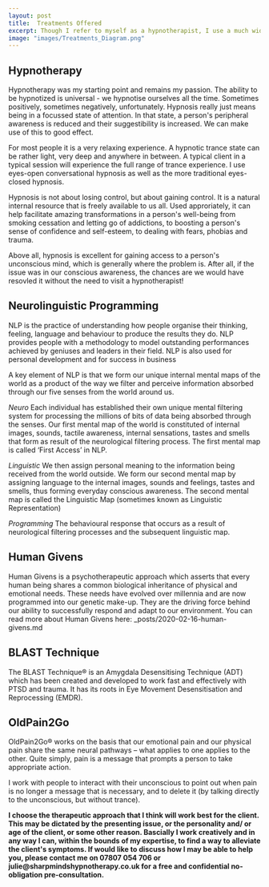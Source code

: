```yaml
---
layout: post
title:  Treatments Offered
excerpt: Though I refer to myself as a hypnotherapist, I use a much wider set of therapeutic interventions than just hypnosis. All the treatments I use in my practice are natural, non-invasive and use no medications. They simply rely upon the fact that the mind and body are connected, and the unconscious mind knows intuitively how to heal the body.  
image: "images/Treatments_Diagram.png"
---
```

## Hypnotherapy
Hypnotherapy was my starting point and remains my passion. The ability to be hypnotized is universal - we hypnotise ourselves all the time. Sometimes positively, sometimes negatively, unfortunately. Hypnosis really just means being in a focussed state of attention. In that state, a person's peripheral awareness is reduced and their suggestibility is increased. We can make use of this to good effect.

For most people it is a very relaxing experience. A hypnotic trance state can be rather light, very deep and anywhere in between. A typical client in a typical session will experience the full range of trance experience. I use eyes-open conversational hypnosis as well as the more traditional eyes-closed hypnosis.

Hypnosis is not about losing control, but about gaining control. It is a natural internal resource that is freely available to us all. Used approriately, it can help facilitate amazing transformations in a person's well-being from smoking cessation and letting go of addictions, to boosting a person's sense of confidence and self-esteem, to dealing with fears, phobias and trauma. 

Above all, hypnosis is excellent for gaining access to a person's unconscious mind, which is generally where the problem is. After all, if the issue was in our conscious awareness, the chances are we would have resovled it without the need to visit a hypnotherapist!  

## Neurolinguistic Programming
NLP is the practice of understanding how people organise their thinking, feeling, language and behaviour to produce the results they do. NLP provides people with a methodology to model outstanding performances achieved by geniuses and leaders in their field. NLP is also used for personal development and for success in business

A key element of NLP is that we form our unique internal mental maps of the world as a product of the way we filter and perceive information absorbed through our five senses from the world around us.

*Neuro*
Each individual has established their own unique mental filtering system for processing the millions of bits of data being absorbed through the senses. Our first mental map of the world is constituted of internal images, sounds, tactile awareness, internal sensations, tastes and smells that form as result of the neurological filtering process. The first mental map is called ‘First Access’ in NLP.

*Linguistic*
We then assign personal meaning to the information being received from the world outside. We form our second mental map by assigning language to the internal images, sounds and feelings, tastes and smells, thus forming everyday conscious awareness. The second mental map is called the Linguistic Map (sometimes known as Linguistic Representation)

*Programming*
The behavioural response that occurs as a result of neurological filtering processes and the subsequent linguistic map.

## Human Givens
Human Givens is a psychotherapeutic approach which asserts that every human being shares a common biological inheritance of physical and emotional needs. These needs have evolved over millennia and are now programmed into our genetic make-up. They are the driving force behind our ability to successfully respond and adapt to our environment. You can read more about Human Givens here: _posts/2020-02-16-human-givens.md

## BLAST Technique
The BLAST Technique® is an Amygdala Desensitising Technique (ADT) which has been created and developed to work fast and effectively with PTSD and trauma. It has its roots in Eye Movement Desensitisation and Reprocessing (EMDR).

## OldPain2Go
OldPain2Go® works on the basis that our emotional pain and our physical pain share the same neural pathways – what applies to one applies to the other. Quite simply, pain is a message that prompts a person to take appropriate action. 

I work with people to interact with their unconscious to point out when pain is no longer a message that is necessary, and to delete it (by talking directly to the unconscious, but without trance).

<div class="box">
  <p><b>
I choose the therapeutic approach that I think will work best for the client. This may be dictated by the presenting issue, or the personality and/ or age of the client, or some other reason. Bascially I work creatively and in any way I can, within the bounds of my expertise, to find a way to alleviate the client's symptoms. If would like to discuss how I may be able to help you, please contact me on 07807 054 706 or julie@sharpmindshypnotherapy.co.uk for a free and confidential no-obligation pre-consultation.
</b></p>
</div>
